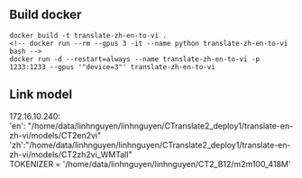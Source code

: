 ## Build docker
```
docker build -t translate-zh-en-to-vi .
<!-- docker run --rm --gpus 3 -it --name python translate-zh-en-to-vi bash -->
docker run -d --restart=always --name translate-zh-en-to-vi -p 1233:1233 --gpus '"device=3"' translate-zh-en-to-vi

```

## Link model
172.16.10.240:
<br>
'en': "/home/data/linhnguyen/linhnguyen/CTranslate2_deploy1/translate-en-zh-vi/models/CT2en2vi"
<br>
'zh':"/home/data/linhnguyen/linhnguyen/CTranslate2_deploy1/translate-en-zh-vi/models/CT2zh2vi_WMTall"
<br>
TOKENIZER = '/home/data/linhnguyen/linhnguyen/CT2_B12/m2m100_418M'